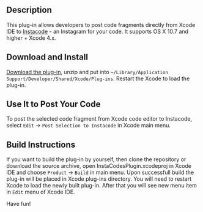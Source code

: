 ## Description

This plug-in allows developers to post code fragments directly from Xcode IDE to [Instacode](http://instacod.es) - an Instagram for your code.
It supports OS X 10.7 and higher + Xcode 4.x.

## Download and Install
[Download the plug-in](https://s3.amazonaws.com/ProductBuilds/InstaCodesPlugin.xcplugin.zip), unzip and put into
`~/Library/Application Support/Developer/Shared/Xcode/Plug-ins`. Restart the Xcode to load the plug-in.

## Use It to Post Your Code
To post the selected code fragment from Xcode code editor to Instacode, select `Edit` -> `Post Selection to Instacode` in Xcode main menu.

## Build Instructions
If you want to build the plug-in by yourself, then clone the repository or download the source archive, open InstaCodesPlugin.xcodeproj in Xcode IDE and choose `Product` -> `Build` in main menu. Upon successfull build the plug-in will be placed in Xcode plug-ins directory. You will need to restart Xcode to load the newly built plug-in. After that you will see new menu item in `Edit` menu of Xcode IDE.

Have fun!
